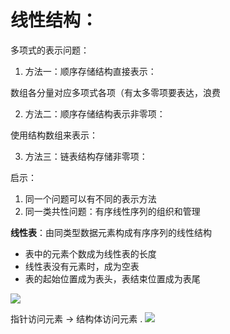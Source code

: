 # 线性结构：

多项式的表示问题：

1. 方法一：顺序存储结构直接表示：

数组各分量对应多项式各项（有太多零项要表达，浪费

2. 方法二：顺序存储结构表示非零项：

使用结构数组来表示：

3. 方法三：链表结构存储非零项：

启示：
1. 同一个问题可以有不同的表示方法
2. 同一类共性问题：有序线性序列的组织和管理

**线性表**：由同类型数据元素构成有序序列的线性结构
- 表中的元素个数成为线性表的长度
- 线性表没有元素时，成为空表
- 表的起始位置成为表头，表结束位置成为表尾

![](https://gitee.com/csu_vincent/images/raw/master/null/20200725151940.png)

指针访问元素 ->
结构体访问元素 .
![](https://gitee.com/csu_vincent/images/raw/master/null/20200725152709.png)